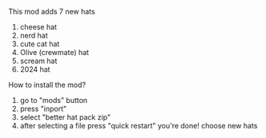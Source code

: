 This mod adds 7 new hats
1) cheese hat
2) nerd hat
3) cute cat hat
4) Olive (crewmate) hat
6) scream hat
7) 2024 hat


How to install the mod?
1) go to "mods" button
2) press "inport"
3) select "better hat pack zip"
4) after selecting a file press "quick restart"
you're done! choose new hats

